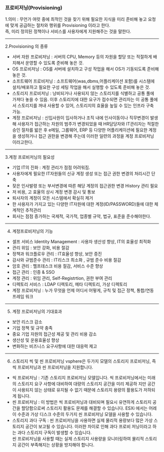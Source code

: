 ### 프로비저닝(Provisioning)
1.의미 : 무언가 여럿 중에 최적인 것을 찾기 위해 필요한 지식을 미리 준비해 놓고 요청에 맞게 공급하는 절차와 행위를 Provisioning 이라고 한다. <br>
즉, 미리 정의된 정책이나 서비스를 사용자에게 지원해주는 것을 말한다. <br>

-----
2.Provisioning 의 종류
- 서버 자원 프로비저닝 : 서버의 CPU, Memory 등의 자원을 할당 또는 적절하게 배치해서 운영할 수 있도록 준비해 놓은 것.
- OS 프로비저닝 : OS를 서버에 설치하고 구성 작업을 해서 OS가 기동되도록 준비해 놓은 것.
- 소프트웨어 프로비저닝 : 소프트웨어(was,dbms,어플리케이션 포함)를 시스템에 설치/배포하고 필요한 구성 세팅 작업을 해서 실행할 수 있도록 준비해 놓은 것.
- 스토리지 프로비저닝 : 낭비되거나 사용되지 않는 스토리지를 식별하고 공통 풀에 가져다 놓을 수 있음. 이후 스토리지에 대한 요구가 접수되면 관리자는 
이 공통 풀에서 스토리지를 꺼내 사용할 수 있어, 스토리지의 효율을 높일 수 있는 인프라 구축 가능.
- 계정 프로비저닝 : 신입사원이 입사하거나 조직 내에 인사이동이나 직무변경이 발생해 사용자가 접근하는 자원의 범주가 변경되었을 때 HR담당자와 IT관리자는
적절한 승인 절차를 밟은 후 e메일, 그룹웨어, ERP 등 다양한 어플리케이션에 필요한 계정을 생성하거나 접근 권한을 변경해 주는데 이러한 일련의 과정을 계정 
프로비저닝 이라고한다. <br>

------
3.계정 프로비저닝의 필요성 <br>
- 기업 IT의 진화 : 계정 관리가 점점 어려워짐.
- 사용자에게 필요한 IT자원들의 신규 계정 생성 또는 접근 권한 변경의 처리시간 단축
- 잦은 인사발령 또는 부서변경에 따른 해당 계정의 접근권한 변경 History 관리 필요
- 저 비용, 고 효율의 상시 계정 변경 감시 및 통보
- 퇴사자의 계정이 모든 시스템에서 확실히 제거
- 한 사용자가 가지고 있는 다양한 IT자원에 대한 계정(ID/PASSWORD)들에 대한 체계적인 추적관리
- 회사는 점점 증가하는 국제적, 국가적, 업종별 규약, 법규, 표준을 준수해야한다. 

-----
4. 계정프로비저닝의 기능 <br>
- 셀프 서비스 Identity Management : 사용자 생산성 향상, IT의 효율성 최적화
- 관리 위임 : 보안 강화, 비용 절감
- 정책과 워크플로우 관리 : IT효율성 향상, 보안 증진
- 감사와 규범준수 관리 : IT리스크 최소화 , 규범 준수 비용 절감
- 암호 관리 : 헬프데스크 비용 절감, 서비스 수준 향상
- 접근 관리 : 인증 & SSO
- 계정 관리 : 위임 관리, Self-Registrtion, 권한 부여 관리
- 디렉토리 서비스 : LDAP 디렉토리, 메타 디렉토리, 가상 디렉토리
- 계정 프로비저닝 : 누가 무엇을 언제 어디서 어떻게, 규칙 및 접근 정책, 통합/연동 프레임 워크


-----
5. 계정 프로비저닝의 기대효과 <br>
- 보안 리스크 감소
- 기업 정책 및 규약 충족
- 중요 기업 자원의 접근성 제공 및 관리 비용 감소
- 생산성 및 운용효율성 향상
- 변화하는 비즈니스 요구사항에 대한 대응력 제고

-----
6. 스토리지 씩 및 씬 프로비저닝
vsphere은 두가지 모델의 스토리지 프로비저닝, 즉 씩 프로비저닝과 씬 프로비저닝을 지원합니다.
- 씩 프로비저닝 : 기존 스토리지 프로비저닝 모델입니다. 씩 프로비저닝에서는 미래의 스토리지 요구 사항에 대비하여 대량의 스토리지 공간을 미리 제공하
지만 공간이 사용되지 않는 상태로 유지될 수 없기 때문에 스토리지 용량의 활용도가 저하되게 됩니다. <br>
- 씬 프로비저닝 : 이 방법은 씩 프로비저닝과 대비되며 필요시 유연하게 스토리지 공간을 할당함으로써 스토리지 활용도 문제를 해결할 수 있습니다. ESXi
에서는 어레이 수준과 가상 디스크 수준의 두가지 씬 프로비저닝 모델을 사용할 수 있습니다. <br>
- 스토리지 과다 구독 : 씬 프로비저닝을 사용하면 실제 물리적 용량보다 많은 가상 스토리지 공간이 보고될 수 있습니다. 이러한 차이로 인해 과다 프로비
저닝이라고 하는 과다 스토리지 구독이 발생할 수 있습니다. <br>
씬 프로비저닝을 사용할 때는 실제 스토리지 사용량을 모니터링하여 물리적 스토리지 공간이 부족해지는 상황을 방지해야 합니다.
